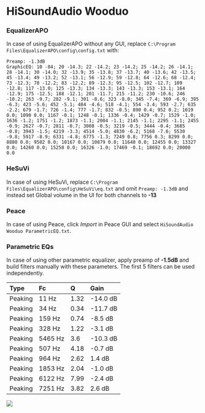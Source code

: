 # HiSoundAudio Wooduo

### EqualizerAPO
In case of using EqualizerAPO without any GUI, replace `C:\Program Files\EqualizerAPO\config\config.txt`
with:
```
Preamp: -1.3dB
GraphicEQ: 10 -84; 20 -14.3; 22 -14.2; 23 -14.2; 25 -14.2; 26 -14.1; 28 -14.1; 30 -14.0; 32 -13.9; 35 -13.8; 37 -13.7; 40 -13.6; 42 -13.5; 45 -13.4; 49 -13.2; 52 -13.1; 56 -12.9; 59 -12.8; 64 -12.6; 68 -12.4; 73 -12.3; 78 -12.2; 83 -12.2; 89 -12.3; 95 -12.5; 102 -12.7; 109 -12.8; 117 -13.0; 125 -13.3; 134 -13.3; 143 -13.3; 153 -13.1; 164 -12.9; 175 -12.5; 188 -12.1; 201 -11.7; 215 -11.2; 230 -10.6; 246 -10.2; 263 -9.7; 282 -9.1; 301 -8.6; 323 -8.0; 345 -7.4; 369 -6.9; 395 -6.3; 423 -5.6; 452 -5.1; 484 -4.6; 518 -4.1; 554 -3.4; 593 -2.7; 635 -2.2; 679 -1.7; 726 -1.4; 777 -1.7; 832 -0.5; 890 0.4; 952 0.2; 1019 0.0; 1090 0.0; 1167 -0.1; 1248 -0.1; 1336 -0.4; 1429 -0.7; 1529 -1.0; 1636 -1.2; 1751 -1.2; 1873 -1.1; 2004 -1.1; 2145 -1.1; 2295 -1.1; 2455 -0.9; 2627 -0.7; 2811 -0.7; 3008 -0.5; 3219 -0.5; 3444 -0.4; 3685 -0.8; 3943 -1.5; 4219 -3.3; 4514 -5.0; 4830 -6.2; 5168 -7.6; 5530 -9.8; 5917 -8.9; 6331 -4.8; 6775 -1.3; 7249 0.8; 7756 0.3; 8299 0.0; 8880 0.0; 9502 0.0; 10167 0.0; 10879 0.0; 11640 0.0; 12455 0.0; 13327 0.0; 14260 0.0; 15258 0.0; 16326 -1.0; 17469 -0.1; 18692 0.0; 20000 0.0
```

### HeSuVi
In case of using HeSuVi, replace `C:\Program Files\EqualizerAPO\config\HeSuVi\eq.txt` and omit `Preamp:
-1.3dB` and instead set Global volume in the UI for both channels to **-13**

### Peace
In case of using Peace, click *Import* in Peace GUI and select `HiSoundAudio Wooduo ParametricEQ.txt`.

### Parametric EQs
In case of using other parametric equalizer, apply preamp of **-1.5dB** and build filters manually with
these parameters. The first 5 filters can be used independently.

| Type    | Fc      |    Q | Gain     |
|:--------|:--------|:-----|:---------|
| Peaking | 11 Hz   | 1.32 | -14.0 dB |
| Peaking | 34 Hz   | 0.34 | -11.7 dB |
| Peaking | 159 Hz  | 0.74 | -8.5 dB  |
| Peaking | 328 Hz  | 1.22 | -3.1 dB  |
| Peaking | 5465 Hz | 3.6  | -10.3 dB |
| Peaking | 507 Hz  | 4.18 | -0.7 dB  |
| Peaking | 964 Hz  | 2.62 | 1.4 dB   |
| Peaking | 1853 Hz | 2.04 | -1.0 dB  |
| Peaking | 6122 Hz | 7.99 | -2.4 dB  |
| Peaking | 7251 Hz | 3.82 | 2.6 dB   |

![](https://raw.githubusercontent.com/jaakkopasanen/AutoEq/master/results/innerfidelity/sbaf-serious/HiSoundAudio%20Wooduo/HiSoundAudio%20Wooduo.png)